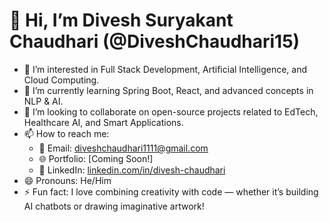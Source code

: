 # 👋 Hi, I’m Divesh Suryakant Chaudhari (@DiveshChaudhari15)

- 👀 I’m interested in Full Stack Development, Artificial Intelligence, and Cloud Computing.
- 🌱 I’m currently learning Spring Boot, React, and advanced concepts in NLP & AI.
- 💞️ I’m looking to collaborate on open-source projects related to EdTech, Healthcare AI, and Smart Applications.
- 📫 How to reach me: 
  - 📧 Email: diveshchaudhari1111@gmail.com
  - 🌐 Portfolio: [Coming Soon!]
  - 🔗 LinkedIn: [linkedin.com/in/divesh-chaudhari](https://www.linkedin.com/in/divesh-chaudhari)
- 😄 Pronouns: He/Him
- ⚡ Fun fact: I love combining creativity with code — whether it’s building AI chatbots or drawing imaginative artwork!

<!---
DiveshChaudhari15/DiveshChaudhari15 is a ✨ special ✨ repository because its `README.md` (this file) appears on your GitHub profile.
You can click the Preview link to take a look at your changes.
--->
